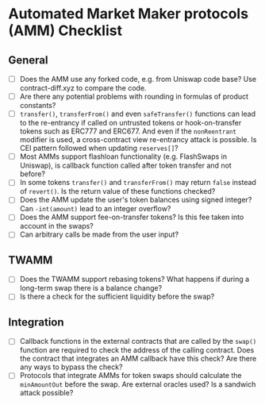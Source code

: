 # Automated Market Maker protocols (AMM) Checklist
## General

- [ ] Does the AMM use any forked code, e.g. from Uniswap code base? Use contract-diff.xyz to compare the code.
- [ ] Are there any potential problems with rounding in formulas of product constants?
- [ ] `transfer()`, `transferFrom()` and even `safeTransfer()` functions can lead to the re-entrancy if called on untrusted tokens or hook-on-transfer tokens such as ERC777 and ERC677. And even if the `nonReentrant` modifier is used, a cross-contract view re-entrancy attack is possible. Is CEI pattern followed when updating `reserves[]`?
- [ ] Most AMMs support flashloan functionality (e.g. FlashSwaps in Uniswap), is callback function called after token transfer and not before?
- [ ] In some tokens `transfer()` and `transferFrom()` may return `false` instead of `revert()`. Is the return value of these functions checked?
- [ ] Does the AMM update the user's token balances using signed integer? Can `-int(amount)` lead to an integer overflow?
- [ ] Does the AMM support fee-on-transfer tokens? Is this fee taken into account in the swaps?
- [ ] Can arbitrary calls be made from the user input?

## TWAMM
- [ ] Does the TWAMM support rebasing tokens? What happens if during a long-term swap there is a balance change?
- [ ] Is there a check for the sufficient liquidity before the swap?

## Integration

- [ ] Callback functions in the external contracts that are called by the `swap()` function are required to check the address of the calling contract. Does the contract that integrates an AMM callback have this check? Are there any ways to bypass the check?
- [ ] Protocols that integrate AMMs for token swaps should calculate the `minAmountOut` before the swap. Are external oracles used? Is a sandwich attack possible?
